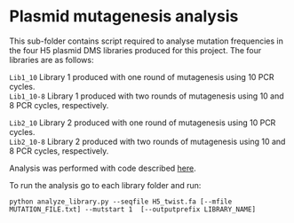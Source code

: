 
# Plasmid mutagenesis analysis

This sub-folder contains script required to analyse mutation frequencies in the four H5 plasmid DMS libraries produced for this project. The four libraries are as follows:  

`Lib1_10` Library 1 produced with one round of mutagenesis using 10 PCR cycles.   
`Lib1_10-8` Library 1 produced with two rounds of mutagenesis using 10 and 8 PCR cycles, respectively.   

`Lib2_10` Library 2 produced with one round of mutagenesis using 10 PCR cycles.   
`Lib2_10-8` Library 2 produced with two rounds of mutagenesis using 10 and 8 PCR cycles, respectively. 

Analysis was performed with code described [here](https://github.com/jbloomlab/SangerMutantLibraryAnalysis).

To run the analysis go to each library folder and run:  

```
python analyze_library.py --seqfile H5_twist.fa [--mfile MUTATION_FILE.txt] --mutstart 1  [--outputprefix LIBRARY_NAME] 
```
